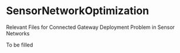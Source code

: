 # SensorNetworkOptimization
Relevant Files for Connected Gateway Deployment Problem in Sensor Networks

To be filled

